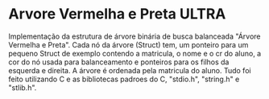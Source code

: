 # Arvore Vermelha e Preta ULTRA
Implementação da estrutura de árvore binária de busca balanceada "Árvore Vermelha e Preta". 
Cada nó da árvore (Struct) tem, um ponteiro para um pequeno Struct de exemplo contendo a matricula, o nome e o cr do aluno, a cor do nó usada para balanceamento e ponteiros para os filhos da esquerda e direita.
A árvore é ordenada pela matricula do aluno.
Tudo foi feito utilizando C e as bibliotecas padroes do C, "stdio.h", "string.h" e "stlib.h".
